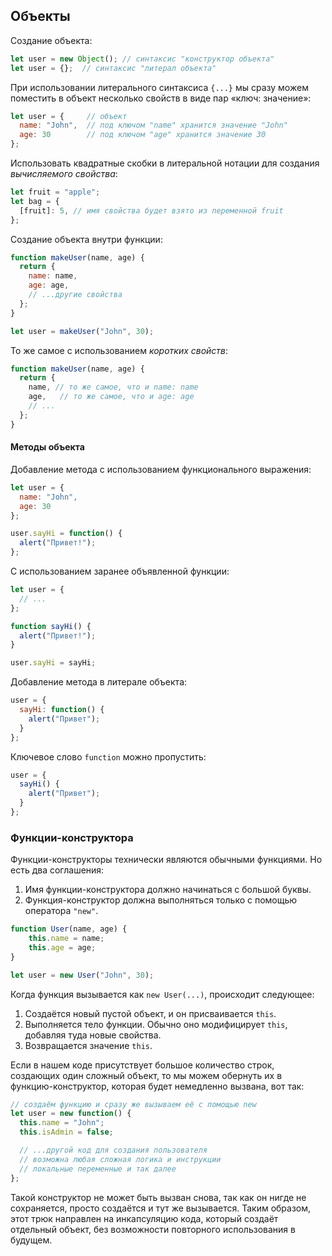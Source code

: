 ## Объекты



Создание объекта:

```javascript
let user = new Object(); // синтаксис "конструктор объекта"
let user = {};  // синтаксис "литерал объекта"
```



При использовании литерального синтаксиса `{...}` мы сразу можем поместить в объект несколько свойств в виде пар «ключ: значение»:

```javascript
let user = {     // объект
  name: "John",  // под ключом "name" хранится значение "John"
  age: 30        // под ключом "age" хранится значение 30
};
```



Использовать квадратные скобки в литеральной нотации для создания *вычисляемого свойства*:

```javascript
let fruit = "apple";
let bag = {
  [fruit]: 5, // имя свойства будет взято из переменной fruit
};
```



Создание объекта внутри функции:

```javascript
function makeUser(name, age) {
  return {
    name: name,
    age: age,
    // ...другие свойства
  };
}

let user = makeUser("John", 30);
```

То же самое с использованием *коротких свойств*:

```javascript
function makeUser(name, age) {
  return {
    name, // то же самое, что и name: name
    age,   // то же самое, что и age: age
    // ...
  };
}
```



#### Методы объекта

Добавление метода с использованием функционального выражения:

```javascript
let user = {
  name: "John",
  age: 30
};

user.sayHi = function() {
  alert("Привет!");
};
```

С использованием заранее объявленной функции:

```javascript
let user = {
  // ...
};

function sayHi() {
  alert("Привет!");
}

user.sayHi = sayHi;
```

Добавление метода в литерале объекта:

```javascript
user = {
  sayHi: function() {
    alert("Привет");
  }
};
```

Ключевое слово `function` можно пропустить:

```javascript
user = {
  sayHi() {
    alert("Привет");
  }
};
```



### Функции-конструктора

Функции-конструкторы технически являются обычными функциями. Но есть два соглашения:

1. Имя функции-конструктора должно начинаться с большой буквы.
2. Функция-конструктор должна выполняться только с помощью оператора `"new"`.

```javascript
function User(name, age) {
    this.name = name;
    this.age = age;
}

let user = new User("John", 30);
```

Когда функция вызывается как `new User(...)`, происходит следующее:

1. Создаётся новый пустой объект, и он присваивается `this`.
2. Выполняется тело функции. Обычно оно модифицирует `this`, добавляя туда новые свойства.
3. Возвращается значение `this`.



Если в нашем коде присутствует большое количество строк, создающих один сложный объект, то мы можем обернуть их в функцию-конструктор, которая будет немедленно вызвана, вот так:

```javascript
// создаём функцию и сразу же вызываем её с помощью new
let user = new function() {
  this.name = "John";
  this.isAdmin = false;

  // ...другой код для создания пользователя
  // возможна любая сложная логика и инструкции
  // локальные переменные и так далее
};
```

Такой конструктор не может быть вызван снова, так как он нигде не сохраняется, просто создаётся и тут же вызывается. Таким образом, этот трюк направлен на инкапсуляцию кода, который создаёт отдельный объект, без возможности повторного использования в будущем.
